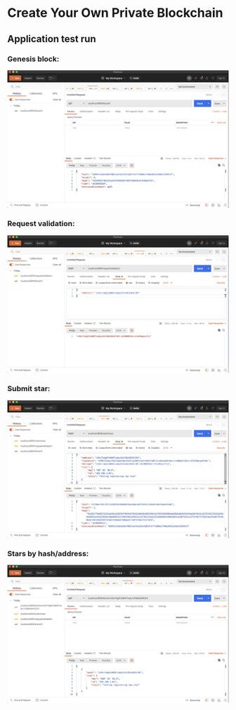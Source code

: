 # Create Your Own Private Blockchain

## Application test run

### Genesis block:
![Genesis block](Genesis_block.png)

### Request validation:
![Request validation](Request_validation.png)

### Submit star:
![Submit star](Submit_star.png)

### Stars by hash/address:
![Stars by hash](Stars_by_hash.png)
